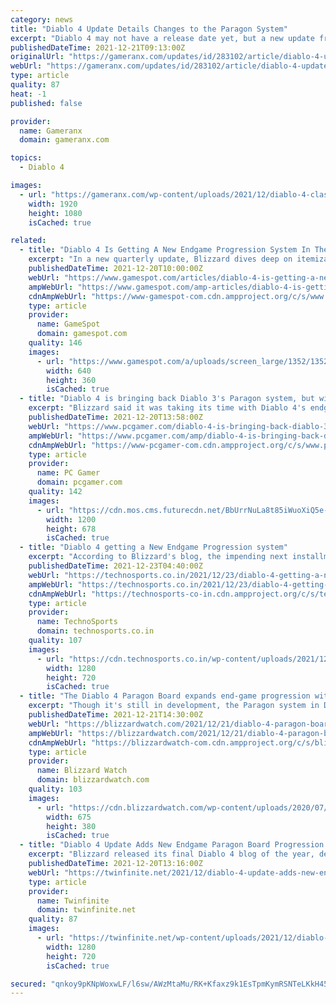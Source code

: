 ```yaml
---
category: news
title: "Diablo 4 Update Details Changes to the Paragon System"
excerpt: "Diablo 4 may not have a release date yet, but a new update from Blizzard is already detailing some major changes to the Paragon system."
publishedDateTime: 2021-12-21T09:13:00Z
originalUrl: "https://gameranx.com/updates/id/283102/article/diablo-4-update-details-changes-to-the-paragon-system/"
webUrl: "https://gameranx.com/updates/id/283102/article/diablo-4-update-details-changes-to-the-paragon-system/"
type: article
quality: 87
heat: -1
published: false

provider:
  name: Gameranx
  domain: gameranx.com

topics:
  - Diablo 4

images:
  - url: "https://gameranx.com/wp-content/uploads/2021/12/diablo-4-classes-best.jpg"
    width: 1920
    height: 1080
    isCached: true

related:
  - title: "Diablo 4 Is Getting A New Endgame Progression System In The Paragon Board"
    excerpt: "In a new quarterly update, Blizzard dives deep on itemization, the new Paragon Board progression system, and more."
    publishedDateTime: 2021-12-20T10:00:00Z
    webUrl: "https://www.gamespot.com/articles/diablo-4-is-getting-a-new-endgame-progression-system-in-the-paragon-board/1100-6499141/"
    ampWebUrl: "https://www.gamespot.com/amp-articles/diablo-4-is-getting-a-new-endgame-progression-system-in-the-paragon-board/1100-6499141/"
    cdnAmpWebUrl: "https://www-gamespot-com.cdn.ampproject.org/c/s/www.gamespot.com/amp-articles/diablo-4-is-getting-a-new-endgame-progression-system-in-the-paragon-board/1100-6499141/"
    type: article
    provider:
      name: GameSpot
      domain: gamespot.com
    quality: 146
    images:
      - url: "https://www.gamespot.com/a/uploads/screen_large/1352/13527689/3920079-d4_new_quarterly_update.jpg"
        width: 640
        height: 360
        isCached: true
  - title: "Diablo 4 is bringing back Diablo 3's Paragon system, but with some major changes"
    excerpt: "Blizzard said it was taking its time with Diablo 4's endgame system to ensure it offers \"more depth and replayability\" than the Paragon system of Diablo 3. In today's year-end update, we got our first ..."
    publishedDateTime: 2021-12-20T13:58:00Z
    webUrl: "https://www.pcgamer.com/diablo-4-is-bringing-back-diablo-3s-paragon-system-but-with-some-major-changes/"
    ampWebUrl: "https://www.pcgamer.com/amp/diablo-4-is-bringing-back-diablo-3s-paragon-system-but-with-some-major-changes/"
    cdnAmpWebUrl: "https://www-pcgamer-com.cdn.ampproject.org/c/s/www.pcgamer.com/amp/diablo-4-is-bringing-back-diablo-3s-paragon-system-but-with-some-major-changes/"
    type: article
    provider:
      name: PC Gamer
      domain: pcgamer.com
    quality: 142
    images:
      - url: "https://cdn.mos.cms.futurecdn.net/BbUrrNuLa8t85iWuoXiQ5e-1200-80.jpg"
        width: 1200
        height: 678
        isCached: true
  - title: "Diablo 4 getting a New Endgame Progression system"
    excerpt: "According to Blizzard's blog, the impending next installment in the iconic ARPG game will place a greater emphasis on character power obtained through player actions during leveling up, rather than a ..."
    publishedDateTime: 2021-12-23T04:40:00Z
    webUrl: "https://technosports.co.in/2021/12/23/diablo-4-getting-a-new-endgame/"
    ampWebUrl: "https://technosports.co.in/2021/12/23/diablo-4-getting-a-new-endgame/?amp"
    cdnAmpWebUrl: "https://technosports-co-in.cdn.ampproject.org/c/s/technosports.co.in/2021/12/23/diablo-4-getting-a-new-endgame/?amp"
    type: article
    provider:
      name: TechnoSports
      domain: technosports.co.in
    quality: 107
    images:
      - url: "https://cdn.technosports.co.in/wp-content/uploads/2021/12/maxresdefault-4.jpg"
        width: 1280
        height: 720
        isCached: true
  - title: "The Diablo 4 Paragon Board expands end-game progression with endless potential"
    excerpt: "Though it's still in development, the Paragon system in Diablo 4 will add a new way to approach character customization to the game with the Paragon Board."
    publishedDateTime: 2021-12-21T14:30:00Z
    webUrl: "https://blizzardwatch.com/2021/12/21/diablo-4-paragon-board/"
    ampWebUrl: "https://blizzardwatch.com/2021/12/21/diablo-4-paragon-board/amp/"
    cdnAmpWebUrl: "https://blizzardwatch-com.cdn.ampproject.org/c/s/blizzardwatch.com/2021/12/21/diablo-4-paragon-board/amp/"
    type: article
    provider:
      name: Blizzard Watch
      domain: blizzardwatch.com
    quality: 103
    images:
      - url: "https://cdn.blizzardwatch.com/wp-content/uploads/2020/07/diablo-4-header-campfire.jpg"
        width: 675
        height: 380
        isCached: true
  - title: "Diablo 4 Update Adds New Endgame Paragon Board Progression System"
    excerpt: "Blizzard released its final Diablo 4 blog of the year, detailing a variety of quality of life improvements and changes coming soon."
    publishedDateTime: 2021-12-20T13:16:00Z
    webUrl: "https://twinfinite.net/2021/12/diablo-4-update-adds-new-endgame-paragon-board-progression-system/"
    type: article
    provider:
      name: Twinfinite
      domain: twinfinite.net
    quality: 87
    images:
      - url: "https://twinfinite.net/wp-content/uploads/2021/12/diablo-4.jpg"
        width: 1280
        height: 720
        isCached: true

secured: "qnkoy9pKNpWoxwLF/l6sw/AWzMtaMu/RK+Kfaxz9k1EsTpmKymRSNTeLKkH45Cdh5Ky299OOwTeIuIA8TfDSIxzRVd9OzvofxWfG9mW78D8SnWT6xk7gzu3BObBHQMyvgbI2NGuk0KlvIiOQtw9g79kmYCtfpxkxz+Vew3gRPSaZB2Wp6K+ctk8eqPsToCwcFafQUmfTCkihVnYxctiJhnIN06W+1j94zrWJ7qm8ZLyd9jiEUk+ZOTswcHUb+U2ZWx4u3bMg5MEOGgGjqudmjzIiu/bcJ8w5gl3bmIa5T6L6KglbhkT+bSVNHmtP/2oYHOfAnJN3GAEBvOg1vTJPnYv1Nm/f7fb/zgPnhTOC76w=;4RXb3kE+VpHQ8WkW8z1LnA=="
---
```


